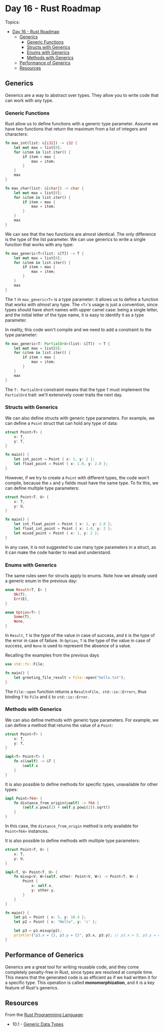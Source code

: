 # Day 16 - Rust Roadmap

Topics:

- [Day 16 - Rust Roadmap](#day-16---rust-roadmap)
  - [Generics](#generics)
    - [Generic Functions](#generic-functions)
    - [Structs with Generics](#structs-with-generics)
    - [Enums with Generics](#enums-with-generics)
    - [Methods with Generics](#methods-with-generics)
  - [Performance of Generics](#performance-of-generics)
  - [Resources](#resources)

## Generics

Generics are a way to abstract over types. They allow you to write code that can work with any type.

### Generic Functions

Rust allow us to define functions with a generic type parameter. Assume we have two functions that return the maximum from a list of integers and characters:

```rust
fn max_int(list: &[i32]) -> i32 {
    let mut max = list[0];
    for &item in list.iter() {
        if item > max {
            max = item;
        }
    }
    max
}

fn max_char(list: &[char]) -> char {
    let mut max = list[0];
    for &item in list.iter() {
        if item > max {
            max = item;
        }
    }
    max
}
```

We can see that the two functions are almost identical. The only difference is the type of the list parameter. We can use generics to write a single function that works with any type:

```rust
fn max_generic<T>(list: &[T]) -> T {
    let mut max = list[0];
    for &item in list.iter() {
        if item > max {
            max = item;
        }
    }
    max
}
```

The `T` in `max_generic<T>` is a type parameter: it allows us to define a function that works with *almost* any type. The `<T>`'s usage is just a convention, since types should have short names with upper camel case: being a single letter, and the initial letter of the type name, it is easy to identify it as a type parameter.

In reality, this code won't compile and we need to add a constraint to the type parameter:

```rust
fn max_generic<T: PartialOrd>(list: &[T]) -> T {
    let mut max = list[0];
    for &item in list.iter() {
        if item > max {
            max = item;
        }
    }
    max
}
```

The `T: PartialOrd` constraint means that the type `T` must implement the `PartialOrd` trait: we'll extensively cover traits the next day.

### Structs with Generics

We can also define structs with generic type parameters. For example, we can define a `Point` struct that can hold any type of data:

```rust
struct Point<T> {
    x: T,
    y: T,
}

fn main() {
    let int_point = Point { x: 1, y: 2 };
    let float_point = Point { x: 1.0, y: 2.0 };
}
```

However, if we try to create a `Point` with different types, the code won't compile, because the `x` and `y` fields must have the same type. To fix this, we can define multiple type parameters:

```rust
struct Point<T, U> {
    x: T,
    y: U,
}

fn main() {
    let int_float_point = Point { x: 1, y: 2.0 };
    let float_int_point = Point { x: 1.0, y: 2 };
    let mixed_point = Point { x: 1, y: 2 };
}
```

In any case, it is not suggested to use many type parameters in a struct, as it can make the code harder to read and understand.

### Enums with Generics

The same rules seen for structs apply to enums. Note how we already used a generic enum in the previous day:

```rust
enum Result<T, E> {
    Ok(T),
    Err(E),
}

enum Option<T> {
    Some(T),
    None,
}
```

In `Result`, `T` is the type of the value in case of success, and `E` is the type of the error in case of failure. In `Option`, `T` is the type of the value in case of success, and `None` is used to represent the absence of a value.

Recalling the examples from the previous days

```rust
use std::fs::File;

fn main() {
    let greeting_file_result = File::open("hello.txt");
}
```

The `File::open` function returns a `Result<File, std::io::Error>`, thus binding `T` to `File` and `E` to `std::io::Error`.

### Methods with Generics

We can also define methods with generic type parameters. For example, we can define a method that returns the value of a `Point`:

```rust
struct Point<T> {
    x: T,
    y: T,
}

impl<T> Point<T> {
    fn x(&self) -> &T {
        &self.x
    }
}
```

It is also possible to define methods for specific types, unavailable for other types:

```rust
impl Point<f64> {
    fn distance_from_origin(&self) -> f64 {
        (self.x.powi(2) + self.y.powi(2)).sqrt()
    }
}
```

In this case, the `distance_from_origin` method is only available for `Point<f64>` instances.

It is also possible to define methods with multiple type parameters:

```rust
struct Point<T, U> {
    x: T,
    y: U,
}

impl<T, U> Point<T, U> {
    fn mixup<V, W>(self, other: Point<V, W>) -> Point<T, W> {
        Point {
            x: self.x,
            y: other.y,
        }
    }
}

fn main() {
    let p1 = Point { x: 5, y: 10.4 };
    let p2 = Point { x: "Hello", y: 'c' };

    let p3 = p1.mixup(p2);
    println!("p3.x = {}, p3.y = {}", p3.x, p3.y); // p3.x = 5, p3.y = c
}
```

## Performance of Generics

Generics are a great tool for writing reusable code, and they come completely penalty-free in Rust, since types are resolved at compile time. This means that the generated code is as efficient as if we had written it for a specific type. This operation is called **monomorphization**, and it is a key feature of Rust's generics.

## Resources

From the [Rust Programming Language](https://doc.rust-lang.org/book/):

- 10.1 - [Generic Data Types](https://doc.rust-lang.org/book/ch10-01-syntax.html)